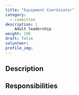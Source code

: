 ```yaml
---
title: "Equipment Coordinator"
category: 
  - committee
description: |
    Adult leadership
weight: 100
draft: false
volunteer: 
profile_img: 
---
```


## Description

## Responsibilities

